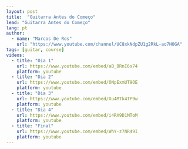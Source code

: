 ```yaml
---
layout: post
title:  "Guitarra Antes do Começo"
lead: "Guitarra Antes do Começo"
lang: pt
author:
  - name: "Marcos De Ros"
    url: "https://www.youtube.com/channel/UC8xkNdpZU1g2RkL-ao7HOGA"
tags: [guitar, course]
videos:
  - title: "Dia 1"
    url: https://www.youtube.com/embed/aB_BRnI6s74
    platform: youtube
  - title: "Dia 2"
    url: https://www.youtube.com/embed/ONpExmUT9OE
    platform: youtube
  - title: "Dia 3"
    url: https://www.youtube.com/embed/Xu4MTk4TP9w
    platform: youtube
  - title: "Dia 4"
    url: https://www.youtube.com/embed/i4RX9D1MToM
    platform: youtube
  - title: "Final"
    url: https://www.youtube.com/embed/WhY-z7NR49I
    platform: youtube
---
```

